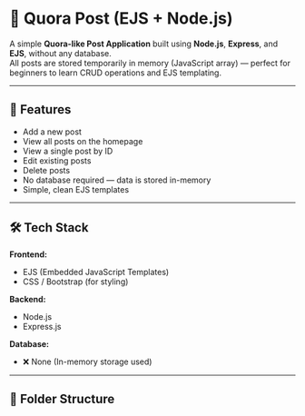 # 📝 Quora Post (EJS + Node.js)

A simple **Quora-like Post Application** built using **Node.js**, **Express**, and **EJS**, without any database.  
All posts are stored temporarily in memory (JavaScript array) — perfect for beginners to learn CRUD operations and EJS templating.

---

## 🚀 Features

- Add a new post  
- View all posts on the homepage  
- View a single post by ID  
- Edit existing posts  
- Delete posts  
- No database required — data is stored in-memory  
- Simple, clean EJS templates  

---

## 🛠️ Tech Stack

**Frontend:**  
- EJS (Embedded JavaScript Templates)  
- CSS / Bootstrap (for styling)

**Backend:**  
- Node.js  
- Express.js  

**Database:**  
- ❌ None (In-memory storage used)

---

## 📂 Folder Structure

